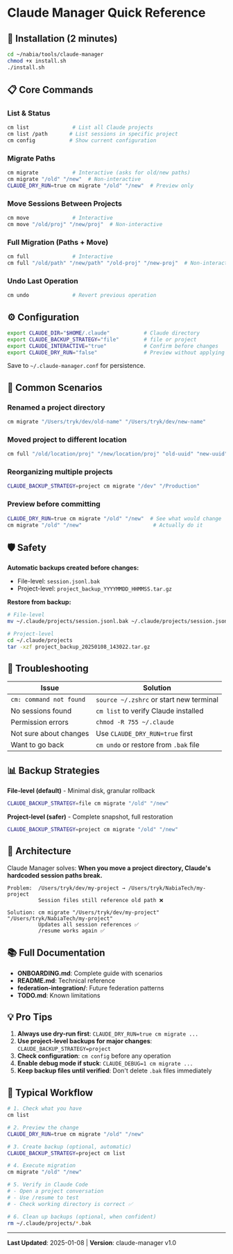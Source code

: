 # Claude Manager Quick Reference

## 🚀 Installation (2 minutes)

```bash
cd ~/nabia/tools/claude-manager
chmod +x install.sh
./install.sh
```

## 📋 Core Commands

### List & Status
```bash
cm list              # List all Claude projects
cm list /path       # List sessions in specific project
cm config           # Show current configuration
```

### Migrate Paths
```bash
cm migrate           # Interactive (asks for old/new paths)
cm migrate "/old" "/new"  # Non-interactive
CLAUDE_DRY_RUN=true cm migrate "/old" "/new"  # Preview only
```

### Move Sessions Between Projects
```bash
cm move              # Interactive
cm move "/old/proj" "/new/proj"  # Non-interactive
```

### Full Migration (Paths + Move)
```bash
cm full              # Interactive
cm full "/old/path" "/new/path" "/old-proj" "/new-proj"  # Non-interactive
```

### Undo Last Operation
```bash
cm undo              # Revert previous operation
```

## ⚙️ Configuration

```bash
export CLAUDE_DIR="$HOME/.claude"           # Claude directory
export CLAUDE_BACKUP_STRATEGY="file"        # file or project
export CLAUDE_INTERACTIVE="true"            # Confirm before changes
export CLAUDE_DRY_RUN="false"               # Preview without applying
```

Save to `~/.claude-manager.conf` for persistence.

## 🎯 Common Scenarios

### Renamed a project directory
```bash
cm migrate "/Users/tryk/dev/old-name" "/Users/tryk/dev/new-name"
```

### Moved project to different location
```bash
cm full "/old/location/proj" "/new/location/proj" "old-uuid" "new-uuid"
```

### Reorganizing multiple projects
```bash
CLAUDE_BACKUP_STRATEGY=project cm migrate "/dev" "/Production"
```

### Preview before committing
```bash
CLAUDE_DRY_RUN=true cm migrate "/old" "/new"  # See what would change
cm migrate "/old" "/new"                       # Actually do it
```

## 🛡️ Safety

**Automatic backups created before changes:**
- File-level: `session.jsonl.bak`
- Project-level: `project_backup_YYYYMMDD_HHMMSS.tar.gz`

**Restore from backup:**
```bash
# File-level
mv ~/.claude/projects/session.jsonl.bak ~/.claude/projects/session.jsonl

# Project-level
cd ~/.claude/projects
tar -xzf project_backup_20250108_143022.tar.gz
```

## 🐛 Troubleshooting

| Issue | Solution |
|-------|----------|
| `cm: command not found` | `source ~/.zshrc` or start new terminal |
| No sessions found | `cm list` to verify Claude installed |
| Permission errors | `chmod -R 755 ~/.claude` |
| Not sure about changes | Use `CLAUDE_DRY_RUN=true` first |
| Want to go back | `cm undo` or restore from `.bak` file |

## 📊 Backup Strategies

**File-level (default)** - Minimal disk, granular rollback
```bash
CLAUDE_BACKUP_STRATEGY=file cm migrate "/old" "/new"
```

**Project-level (safer)** - Complete snapshot, full restoration
```bash
CLAUDE_BACKUP_STRATEGY=project cm migrate "/old" "/new"
```

## 🔗 Architecture

Claude Manager solves: **When you move a project directory, Claude's hardcoded session paths break.**

```
Problem:  /Users/tryk/dev/my-project → /Users/tryk/NabiaTech/my-project
          Session files still reference old path ❌

Solution: cm migrate "/Users/tryk/dev/my-project" "/Users/tryk/NabiaTech/my-project"
          Updates all session references ✅
          /resume works again ✅
```

## 📚 Full Documentation

- **ONBOARDING.md**: Complete guide with scenarios
- **README.md**: Technical reference
- **federation-integration/**: Future federation patterns
- **TODO.md**: Known limitations

## 💡 Pro Tips

1. **Always use dry-run first**: `CLAUDE_DRY_RUN=true cm migrate ...`
2. **Use project-level backups for major changes**: `CLAUDE_BACKUP_STRATEGY=project`
3. **Check configuration**: `cm config` before any operation
4. **Enable debug mode if stuck**: `CLAUDE_DEBUG=1 cm migrate ...`
5. **Keep backup files until verified**: Don't delete `.bak` files immediately

## 🚦 Typical Workflow

```bash
# 1. Check what you have
cm list

# 2. Preview the change
CLAUDE_DRY_RUN=true cm migrate "/old" "/new"

# 3. Create backup (optional, automatic)
CLAUDE_BACKUP_STRATEGY=project cm list

# 4. Execute migration
cm migrate "/old" "/new"

# 5. Verify in Claude Code
# - Open a project conversation
# - Use /resume to test
# - Check working directory is correct ✅

# 6. Clean up backups (optional, when confident)
rm ~/.claude/projects/*.bak
```

---

**Last Updated**: 2025-01-08 | **Version**: claude-manager v1.0
